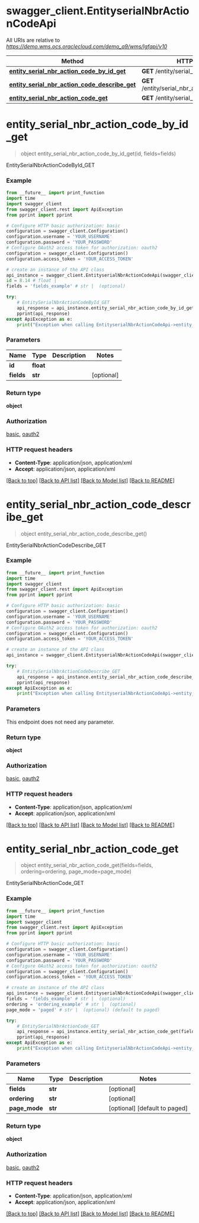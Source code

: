 # swagger_client.EntityserialNbrActionCodeApi

All URIs are relative to *https://demo.wms.ocs.oraclecloud.com/demo_a9/wms/lgfapi/v10*

Method | HTTP request | Description
------------- | ------------- | -------------
[**entity_serial_nbr_action_code_by_id_get**](EntityserialNbrActionCodeApi.md#entity_serial_nbr_action_code_by_id_get) | **GET** /entity/serial_nbr_action_code/{id} | EntitySerialNbrActionCodeById_GET
[**entity_serial_nbr_action_code_describe_get**](EntityserialNbrActionCodeApi.md#entity_serial_nbr_action_code_describe_get) | **GET** /entity/serial_nbr_action_code/describe | EntitySerialNbrActionCodeDescribe_GET
[**entity_serial_nbr_action_code_get**](EntityserialNbrActionCodeApi.md#entity_serial_nbr_action_code_get) | **GET** /entity/serial_nbr_action_code | EntitySerialNbrActionCode_GET


# **entity_serial_nbr_action_code_by_id_get**
> object entity_serial_nbr_action_code_by_id_get(id, fields=fields)

EntitySerialNbrActionCodeById_GET



### Example
```python
from __future__ import print_function
import time
import swagger_client
from swagger_client.rest import ApiException
from pprint import pprint

# Configure HTTP basic authorization: basic
configuration = swagger_client.Configuration()
configuration.username = 'YOUR_USERNAME'
configuration.password = 'YOUR_PASSWORD'
# Configure OAuth2 access token for authorization: oauth2
configuration = swagger_client.Configuration()
configuration.access_token = 'YOUR_ACCESS_TOKEN'

# create an instance of the API class
api_instance = swagger_client.EntityserialNbrActionCodeApi(swagger_client.ApiClient(configuration))
id = 8.14 # float | 
fields = 'fields_example' # str |  (optional)

try:
    # EntitySerialNbrActionCodeById_GET
    api_response = api_instance.entity_serial_nbr_action_code_by_id_get(id, fields=fields)
    pprint(api_response)
except ApiException as e:
    print("Exception when calling EntityserialNbrActionCodeApi->entity_serial_nbr_action_code_by_id_get: %s\n" % e)
```

### Parameters

Name | Type | Description  | Notes
------------- | ------------- | ------------- | -------------
 **id** | **float**|  | 
 **fields** | **str**|  | [optional] 

### Return type

**object**

### Authorization

[basic](../README.md#basic), [oauth2](../README.md#oauth2)

### HTTP request headers

 - **Content-Type**: application/json, application/xml
 - **Accept**: application/json, application/xml

[[Back to top]](#) [[Back to API list]](../README.md#documentation-for-api-endpoints) [[Back to Model list]](../README.md#documentation-for-models) [[Back to README]](../README.md)

# **entity_serial_nbr_action_code_describe_get**
> object entity_serial_nbr_action_code_describe_get()

EntitySerialNbrActionCodeDescribe_GET



### Example
```python
from __future__ import print_function
import time
import swagger_client
from swagger_client.rest import ApiException
from pprint import pprint

# Configure HTTP basic authorization: basic
configuration = swagger_client.Configuration()
configuration.username = 'YOUR_USERNAME'
configuration.password = 'YOUR_PASSWORD'
# Configure OAuth2 access token for authorization: oauth2
configuration = swagger_client.Configuration()
configuration.access_token = 'YOUR_ACCESS_TOKEN'

# create an instance of the API class
api_instance = swagger_client.EntityserialNbrActionCodeApi(swagger_client.ApiClient(configuration))

try:
    # EntitySerialNbrActionCodeDescribe_GET
    api_response = api_instance.entity_serial_nbr_action_code_describe_get()
    pprint(api_response)
except ApiException as e:
    print("Exception when calling EntityserialNbrActionCodeApi->entity_serial_nbr_action_code_describe_get: %s\n" % e)
```

### Parameters
This endpoint does not need any parameter.

### Return type

**object**

### Authorization

[basic](../README.md#basic), [oauth2](../README.md#oauth2)

### HTTP request headers

 - **Content-Type**: application/json, application/xml
 - **Accept**: application/json, application/xml

[[Back to top]](#) [[Back to API list]](../README.md#documentation-for-api-endpoints) [[Back to Model list]](../README.md#documentation-for-models) [[Back to README]](../README.md)

# **entity_serial_nbr_action_code_get**
> object entity_serial_nbr_action_code_get(fields=fields, ordering=ordering, page_mode=page_mode)

EntitySerialNbrActionCode_GET



### Example
```python
from __future__ import print_function
import time
import swagger_client
from swagger_client.rest import ApiException
from pprint import pprint

# Configure HTTP basic authorization: basic
configuration = swagger_client.Configuration()
configuration.username = 'YOUR_USERNAME'
configuration.password = 'YOUR_PASSWORD'
# Configure OAuth2 access token for authorization: oauth2
configuration = swagger_client.Configuration()
configuration.access_token = 'YOUR_ACCESS_TOKEN'

# create an instance of the API class
api_instance = swagger_client.EntityserialNbrActionCodeApi(swagger_client.ApiClient(configuration))
fields = 'fields_example' # str |  (optional)
ordering = 'ordering_example' # str |  (optional)
page_mode = 'paged' # str |  (optional) (default to paged)

try:
    # EntitySerialNbrActionCode_GET
    api_response = api_instance.entity_serial_nbr_action_code_get(fields=fields, ordering=ordering, page_mode=page_mode)
    pprint(api_response)
except ApiException as e:
    print("Exception when calling EntityserialNbrActionCodeApi->entity_serial_nbr_action_code_get: %s\n" % e)
```

### Parameters

Name | Type | Description  | Notes
------------- | ------------- | ------------- | -------------
 **fields** | **str**|  | [optional] 
 **ordering** | **str**|  | [optional] 
 **page_mode** | **str**|  | [optional] [default to paged]

### Return type

**object**

### Authorization

[basic](../README.md#basic), [oauth2](../README.md#oauth2)

### HTTP request headers

 - **Content-Type**: application/json, application/xml
 - **Accept**: application/json, application/xml

[[Back to top]](#) [[Back to API list]](../README.md#documentation-for-api-endpoints) [[Back to Model list]](../README.md#documentation-for-models) [[Back to README]](../README.md)

